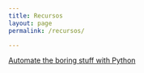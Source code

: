 ```yaml
---
title: Recursos
layout: page
permalink: /recursos/

---
```


[Automate the boring stuff with Python](https://eliotjorge.github.io/dir-recursos/pdf-python)
